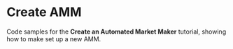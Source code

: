 # Create AMM

Code samples for the **Create an Automated Market Maker** tutorial, showing how to make set up a new AMM.